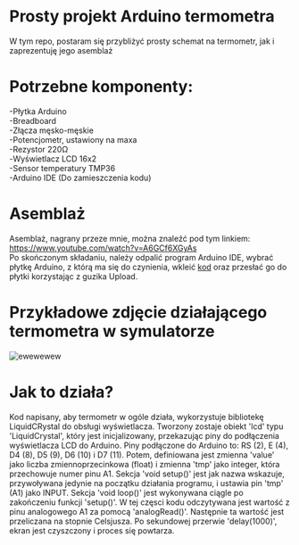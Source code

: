 # Prosty projekt Arduino termometra
W tym repo, postaram się przybliżyć prosty schemat na termometr, jak i zaprezentuję jego asemblaż
# Potrzebne komponenty:
  -Płytka Arduino <br />
  -Breadboard <br />
  -Złącza męsko-męskie <br />
  -Potencjometr, ustawiony na maxa <br />
  -Rezystor 220Ω <br />
  -Wyświetlacz LCD 16x2 <br />
  -Sensor temperatury TMP36 <br />
  -Arduino IDE (Do zamieszczenia kodu) <br />
# Asemblaż
Asemblaż, nagrany przeze mnie, można znaleźć pod tym linkiem: https://www.youtube.com/watch?v=A6GCf6XGyAs <br/>
Po skończonym składaniu, należy odpalić program Arduino IDE, wybrać płytkę Arduino, z którą ma się do czynienia, wkleić [kod](https://github.com/Snowyy4K/projekt_arduino/blob/main/kod) oraz przesłać go do płytki korzystając z guzika Upload.
# Przykładowe zdjęcie działającego termometra w symulatorze
![ewewewew](https://github.com/Snowyy4K/projekt_arduino/assets/44754701/3138d1f8-c6c6-4836-a00f-824aedb76d83)
# Jak to działa?
Kod napisany, aby termometr w ogóle działa, wykorzystuje bibliotekę LiquidCRystal do obsługi wyświetlacza. Tworzony zostaje obiekt 'lcd' typu 'LiquidCrystal', który jest inicjalizowany, przekazując piny do podłączenia wyświetlacza LCD do Arduino. Piny podłączone do Arduino to: RS (2), E (4), D4 (8), D5 (9), D6 (10) i D7 (11). Potem, definiowana jest zmienna 'value' jako liczba zmiennoprzecinkowa (float) i zmienna 'tmp' jako integer, która przechowuje numer pinu A1. Sekcja 'void setup()' jest jak nazwa wskazuje, przywoływana jedynie na początku działania programu, i ustawia pin 'tmp' (A1) jako INPUT. Sekcja 'void loop()' jest wykonywana ciągle po zakończeniu funkcji 'setup()'. W tej częsci kodu odczytywana jest wartość z pinu analogowego A1 za pomocą 'analogRead()'. Następnie ta wartość jest przeliczana na stopnie Celsjusza. Po sekundowej przerwie 'delay(1000)', ekran jest czyszczony i proces się powtarza.
 
